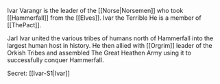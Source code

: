 Ivar Varangr is the leader of the [[Norse|Norsemen]] who took [[Hammerfall]] from the [[Elves]].
Ivar the Terrible
He is a member of [[ThePact]].

Jarl Ivar united the various tribes of humans north of Hammerfall into the largest human host in history. He then allied with [[Orgrim]] leader of the Orkish Tribes and assembled The Great Heathen Army using it to successfully conquer Hammerfall.

Secret: [[Ivar-S1|Ivar]]